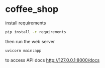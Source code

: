 # coffee_shop

install requirements

```bash
pip install -r requirements
```

then run the web server

```bash
uvicorn main:app
```

to access API docs
<http://127.0.0.1:8000/docs>
